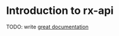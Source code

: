 # Introduction to rx-api

TODO: write [great documentation](http://jacobian.org/writing/what-to-write/)
